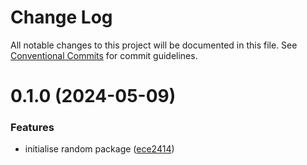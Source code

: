 # Change Log

All notable changes to this project will be documented in this file.
See [Conventional Commits](https://conventionalcommits.org) for commit guidelines.

# 0.1.0 (2024-05-09)

### Features

- initialise random package ([ece2414](https://github.com/lindorm-io/monorepo/commit/ece2414748fd4d6b2c6bb8e4057d480fc34252b7))

